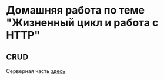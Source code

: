 # Домашняя работа по теме "Жизненный цикл и работа с HTTP"
##  CRUD

Серверная часть [здесь](https://github.com/Votchitsev/ra-homeworks-lifecycle-http-crud-backend/tree/master)